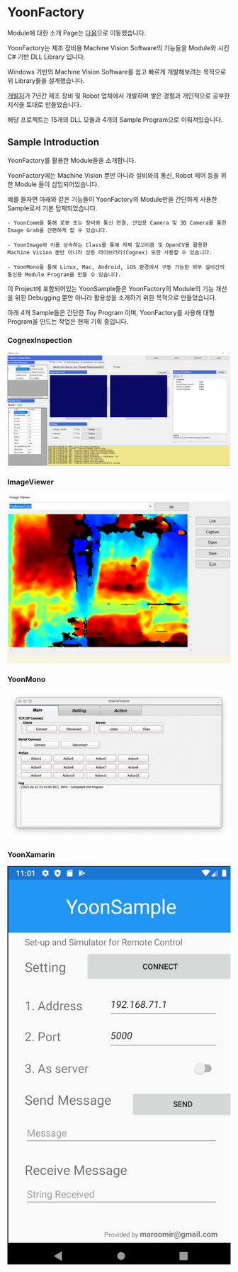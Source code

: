 # YoonFactory #

Module에 대한 소개 Page는 [다음](https://github.com/maroomir/YoonFactory/blob/main/README.md)으로 이동했습니다.


YoonFactory는 제조 장비용 Machine Vision Software의 기능들을 Module화 시킨 C# 기반 DLL Library 입니다.

Windows 기반의 Machine Vision Software를 쉽고 빠르게 개발해보려는 목적으로 위 Library들을 설계했습니다.

[개발자](https://github.com/maroomir/)가 7년간 제조 장비 및 Robot 업체에서 개발하며 쌓은 경험과 개인적으로 공부한 지식을 토대로 만들었습니다.

해당 프로젝트는 15개의 DLL 모듈과 4개의 Sample Program으로 이뤄져있습니다.



## Sample Introduction ##

YoonFactory를 활용한 Module들을 소개합니다.

YoonFactory에는 Machine Vision 뿐만 아니라 설비와의 통신, Robot 제어 등을 위한 Module 들이 삽입되어있습니다.

예를 들자면 아래와 같은 기능들이 YoonFactory의 Module만을 간단하게 사용한 Sample로서 기본 탑재되었습니다.


```
- YoonComm을 통해 로봇 또는 장비와 통신 연결, 산업용 Camera 및 3D Camera를 통한 Image Grab을 간편하게 할 수 있습니다.

- YoonImage와 이를 상속하는 Class를 통해 자체 알고리즘 및 OpenCV를 활용한 Machine Vision 뿐만 아니라 상용 라이브러리(Cognex) 또한 사용할 수 있습니다.

- YoonMono을 통해 Linux, Mac, Android, iOS 환경에서 구동 가능한 외부 설비간의 통신용 Module Program을 만들 수 있습니다.

```

이 Project에 포함되어있는 YoonSample들은 YoonFactory의 Module의 기능 개선을 위한 Debugging 뿐만 아니라 활용성을 소개하기 위한 목적으로 만들었습니다.

아래 4개 Sample들은 간단한 Toy Program 이며, YoonFactory를 사용해 대형 Program을 만드는 작업은 현재 기획 중입니다.


### CognexInspection ###

![CogInspection_screenshot](./Image/CognexInspection.PNG)


### ImageViewer ###

![ImgViewer_screenshot](./Image/ImageViewer.PNG)

### YoonMono ###

![Mono_screenshot](./Image/Mono.png)

### YoonXamarin ###

![Xam_screenshot](./Image/Xamarin.PNG)


